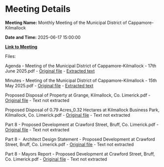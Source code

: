 # Meeting Details

**Meeting Name:** Monthly Meeting of the Municipal District of Cappamore-Kilmallock

**Date and Time:** 2025-06-17 15:00:00

**[Link to Meeting](https://www.limerick.ie/council/whats-on/monthly-meeting-of-the-municipal-district-of-cappamore-kilmallock-26)**

Files: 

Agenda - Meeting of the Municipal District of Cappamore-Kilmallock - 17th June 2025.pdf - [Original file](https://www.limerick.ie/sites/default/files/media/documents/2025-06/agenda-meeting-of-the-municipal-district-of-cappamore-kilmallock-17th-june-2025.pdf) - [Extracted text](./Agenda%20-%20Meeting%20of%20the%20Municipal%20District%20of%20Cappamore-Kilmallock%20-%2017th%20June%202025.md)

Minutes - Meeting of the Municipal District of Cappamore-Kilmallock - 15th May 2025.pdf - [Original file](https://www.limerick.ie/sites/default/files/media/documents/2025-06/minutes-meeting-of-the-municipal-district-of-cappamore-kilmallock-15th-may-2025.pdf) - [Extracted text](./Minutes%20-%20Meeting%20of%20the%20Municipal%20District%20of%20Cappamore-Kilmallock%20-%2015th%20May%202025.md)

Proposed Disposal of Property at Grange, Kilmallock, Co. Limerick.pdf - [Original file](https://www.limerick.ie/sites/default/files/media/documents/2025-06/proposed-disposal-of-property-at-grange-kilmallock-co-limerick.pdf) - Text not extracted

Proposed Disposal of 0.79 Acres_0.32 Hectares at Kilmallock Business Park, Kilmallock, Co. Limerick.pdf - [Original file](https://www.limerick.ie/sites/default/files/media/documents/2025-06/proposed-disposal-of-0.79-acres-0.32-hectares-at-kilmallock-business-park-kilmallock-co-limerick.pdf) - Text not extracted

Part 8 - Proposed Development at Crawford Street, Bruff, Co. Limerick.pdf - [Original file](https://www.limerick.ie/sites/default/files/media/documents/2025-06/part-8-proposed-development-at-crawford-street-bruff-co-limerick.pdf) - Text not extracted

Part 8 -  Architect Design Statement - Proposed Development at Crawford Street, Bruff, Co. Limerick.pdf - [Original file](https://www.limerick.ie/sites/default/files/media/documents/2025-06/part-8-architect-design-statement-proposed-development-at-crawford-street-bruff-co-limerick.pdf) - Text not extracted

Part 8 - Mayors Report - Proposed Development at Crawford Street, Bruff, Co. Limerick.pdf - [Original file](https://www.limerick.ie/sites/default/files/media/documents/2025-06/part-8-mayors-report-proposed-development-at-crawford-street-bruff-co-limerick.pdf) - Text not extracted

